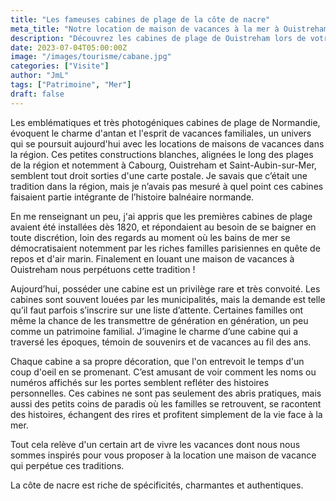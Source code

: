 ```yaml
---
title: "Les fameuses cabines de plage de la côte de nacre"
meta_title: "Notre location de maison de vacances à la mer à Ouistreham proche des cabines de plage"
description: "Découvrez les cabines de plage de Ouistreham lors de votre location de vacance en front de mer."
date: 2023-07-04T05:00:00Z
image: "/images/tourisme/cabane.jpg"
categories: ["Visite"]
author: "JmL"
tags: ["Patrimoine", "Mer"]
draft: false
---
```


Les emblématiques et très photogéniques cabines de plage de Normandie, évoquent le charme d'antan et l'esprit de vacances familiales, un univers qui se poursuit aujourd'hui avec les locations de maisons de vacances dans la région. Ces
petites constructions blanches, alignées le long des plages de la région et notemment à Cabourg, Ouistreham et Saint-Aubin-sur-Mer, semblent tout droit sorties d'une carte postale. Je savais que c’était une tradition dans la région, mais je n’avais pas mesuré à quel point ces cabines faisaient partie intégrante de l’histoire balnéaire normande.

En me renseignant un peu, j'ai appris que les premières cabines de plage avaient été installées dès 1820, et répondaient au besoin de se baigner en toute discrétion, loin des regards au moment où les bains de mer se démocratisaient notemment par les riches familles parisiennes en quête de repos et d'air marin. Finalement en louant une maison de vacances à Ouistreham nous perpétuons cette tradition !

Aujourd’hui, posséder une cabine est un privilège rare et très convoité. Les cabines sont souvent louées par les municipalités, mais la demande est telle qu’il faut parfois s’inscrire sur une liste d’attente. Certaines familles ont même la chance de les transmettre de génération en génération, un peu comme un patrimoine familial. J’imagine le charme d’une cabine qui a traversé les époques, témoin de souvenirs et de vacances au fil des ans.

Chaque cabine a sa propre décoration, que l'on entrevoit le temps d'un coup d'oeil en se promenant. C’est amusant de voir comment les noms ou numéros affichés sur les portes semblent refléter des histoires personnelles. Ces cabines ne sont pas seulement des abris pratiques, mais aussi des petits coins de paradis où les familles se retrouvent, se racontent des histoires, échangent des rires et profitent simplement de la vie face à la mer.

Tout cela relève d'un certain art de vivre les vacances dont nous nous sommes inspirés pour vous proposer à la location une maison de vacance qui perpétue ces traditions.

La côte de nacre est riche de spécificités, charmantes et authentiques. 
